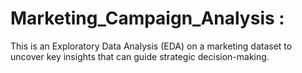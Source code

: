 # Marketing_Campaign_Analysis :
This is an Exploratory Data Analysis (EDA) on a marketing dataset to uncover key insights that can guide strategic decision-making. 
